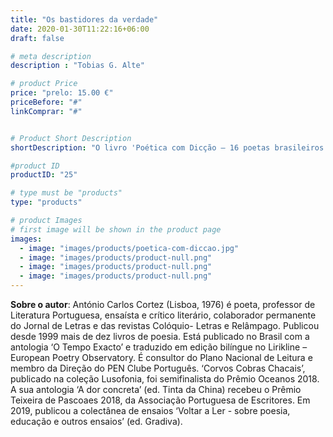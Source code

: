 ```yaml
---
title: "Os bastidores da verdade"
date: 2020-01-30T11:22:16+06:00
draft: false

# meta description
description : "Tobias G. Alte"

# product Price
price: "prelo: 15.00 €"
priceBefore: "#"
linkComprar: "#"


# Product Short Description
shortDescription: "O livro 'Poética com Dicção – 16 poetas brasileiros para ler hoje' é um encontro sublime entre Portugal e Brasil, regido pelo poeta, crítico literário, professor e ensaísta português António Carlos Cortez, já anteriormente publicado pela Jaguatirica no Brasil, com a antologia O Tempo Exacto e o livro de poesia Corvos, Cobras, Chacais, semifinalista do Prêmio Oceanos. Neste livro de ensaios, Cortez se debruça, tal maestro, sobre uma sinfonia de autores brasileiros contemporâneos e sua dicção poética açucarada, que faz questão de mencionar como específica quando comparada à lusitana. Alexandra Maia, Ana Cristina Cesar, Antonio Cicero, Carlos Drummond de Andrade, Carlos Nejar, Chico Buarque, Eucanaã Ferraz, José Paulo Paes, Lêdo Ivo, Luís Maffei, Manoel de Barros, Paulo Henriques Britto, Renato Russo, Sérgio Nazar David, Simone Brantes e Vinicius de Moraes são os dezesseis colegas escolhidos que servem de inspiração para preencher as páginas deste livro com brilhantes imposturas de António Carlos Cortez, além da parte especialmente reservada à obra de Clarice Lispector."

#product ID
productID: "25"

# type must be "products"
type: "products"

# product Images
# first image will be shown in the product page
images:
  - image: "images/products/poetica-com-diccao.jpg"
  - image: "images/products/product-null.png"
  - image: "images/products/product-null.png"
  - image: "images/products/product-null.png"
---
```


**Sobre o autor**: António Carlos Cortez (Lisboa, 1976) é poeta, professor de Literatura Portuguesa, ensaísta e crítico literário, colaborador permanente do Jornal de Letras e das revistas Colóquio- Letras e Relâmpago. Publicou desde 1999 mais de dez livros de poesia. Está publicado no Brasil com a antologia ‘O Tempo Exacto’ e traduzido em edição bilíngue no Lirikline – European Poetry Observatory. É consultor do Plano Nacional de Leitura e membro da Direção do PEN Clube Português. ‘Corvos Cobras Chacais’, publicado na coleção Lusofonia, foi semifinalista do Prêmio Oceanos 2018. A sua antologia ‘A dor concreta’ (ed. Tinta da China) recebeu o Prêmio Teixeira de Pascoaes 2018, da Associação Portuguesa de Escritores. Em 2019, publicou a colectânea de ensaios ‘Voltar a Ler - sobre poesia, educação e outros ensaios’ (ed. Gradiva).